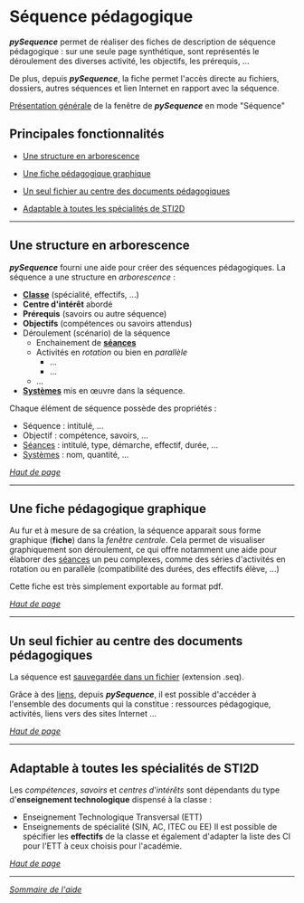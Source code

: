 # Séquence pédagogique #
_**pySequence**_ permet de réaliser des fiches de description de séquence pédagogique : sur une seule page synthétique, sont représentés le déroulement des diverses activité, les objectifs, les prérequis, ...

De plus, depuis _**pySequence**_, la fiche permet l'accès directe au fichiers, dossiers, autres séquences et lien Internet en rapport avec la séquence.

[Présentation générale](Presentation.md) de la fenêtre de _**pySequence**_ en mode "Séquence"

## Principales fonctionnalités ##

  * [Une structure en arborescence](Fonctionnalites#Une%20structure%20en%20arborescence.md)

  * [Une fiche pédagogique graphique](Fonctionnalites#Une%20fiche%20p%C3A9dagogique%20graphique.md)

  * [Un seul fichier au centre des documents pédagogiques](Fonctionnalites#Un%20seul%20fichier%20au%20centre%20des%20documents%20p%C3A9dagogiques.md)

  * [Adaptable à toutes les spécialités de STI2D](Fonctionnalites#Adaptable_%C3%A0_toutes_les_sp%C3%A9cialit%C3%A9s_de_STI2D.md)





---

## Une structure en arborescence ##
_**pySequence**_ fourni une aide pour créer des séquences pédagogiques.
La séquence a une structure en _arborescence_ :
  * **[Classe](Classe.md)** (spécialité, effectifs, ...)
  * **Centre d'intérêt** abordé
  * **Prérequis** (savoirs ou autre séquence)
  * **Objectifs** (compétences ou savoirs attendus)
  * Déroulement (scénario) de la séquence
    * Enchainement de **[séances](creation_seance.md)**
    * Activités en _rotation_ ou bien en _parallèle_
      * ...
      * ...
    * ...
  * **[Systèmes](systeme_labo.md)** mis en œuvre dans la séquence.

Chaque élément de séquence possède des propriétés :
  * Séquence : intitulé, ...
  * Objectif : compétence, savoirs, ...
  * [Séances](creation_seance.md) : intitulé, type, démarche, effectif, durée, ...
  * [Systèmes](systeme_labo.md) : nom, quantité, ...

_[Haut de page](Fonctionnalites_Seq.md)_

---

## Une fiche pédagogique graphique ##
Au fur et à mesure de sa création, la séquence apparait sous forme graphique (**fiche**) dans la _fenêtre centrale_.
Cela permet de visualiser graphiquement son déroulement, ce qui offre notamment une aide pour élaborer des [séances](creation_seance.md) un peu complexes, comme des séries d'activités en rotation ou en parallèle (compatibilité des durées, des effectifs élève, ...)

Cette fiche est très simplement exportable au format pdf.

_[Haut de page](Fonctionnalites_Seq.md)_

---

## Un seul fichier au centre des documents pédagogiques ##
La séquence est [sauvegardée dans un fichier](ouverture_enregistrement.md) (extension .seq).

Grâce à des [liens](lier_fichiers.md), depuis _**pySequence**_, il est possible d'accéder à l'ensemble des documents qui la constitue : ressources pédagogique, activités, liens vers des sites Internet ...

_[Haut de page](Fonctionnalites_Seq.md)_

---

## Adaptable à toutes les spécialités de STI2D ##
Les _compétences_, _savoirs_ et _centres d'intérêts_ sont dépendants du type d'**enseignement technologique** dispensé à la classe :
  * Enseignement Technologique Transversal (ETT)
  * Enseignements de spécialité (SIN, AC, ITEC ou EE)
Il est possible de spécifier les **effectifs** de la classe et également d'adapter la liste des CI pour l'ETT à ceux choisis pour l'académie.

_[Haut de page](Fonctionnalites_Seq.md)_

---


_[Sommaire de l'aide](Aide.md)_